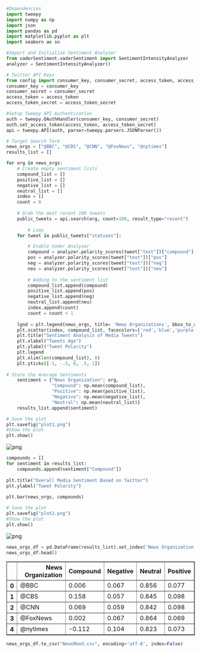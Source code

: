 

```python
#Dependencies
import tweepy
import numpy as np
import json
import pandas as pd
import matplotlib.pyplot as plt
import seaborn as sn
```


```python
#Import and Initialize Sentiment Analyzer
from vaderSentiment.vaderSentiment import SentimentIntensityAnalyzer
analyzer = SentimentIntensityAnalyzer()
```


```python
# Twitter API Keys
from config import consumer_key, consumer_secret, access_token, access_token_secret
consumer_key = consumer_key
consumer_secret = consumer_secret
access_token = access_token
access_token_secret = access_token_secret
```


```python
#Setup Tweepy API Authentication
auth = tweepy.OAuthHandler(consumer_key, consumer_secret)
auth.set_access_token(access_token, access_token_secret)
api = tweepy.API(auth, parser=tweepy.parsers.JSONParser())
```


```python
# Target Search Term
news_orgs = ["@BBC", "@CBS", "@CNN", "@FoxNews", "@nytimes"]
results_list = []

for org in news_orgs:
    # Create empty sentiment lists
    compound_list = []
    positive_list = []
    negative_list = []
    neutral_list = []
    index = []
    count = 0 
    
    # Grab the most recent 100 tweets
    public_tweets = api.search(org, count=100, result_type="recent")
    
        # Loop
    for tweet in public_tweets["statuses"]:

        # Enable Vader Analyzer
        compound = analyzer.polarity_scores(tweet["text"])["compound"]
        pos = analyzer.polarity_scores(tweet["text"])["pos"]
        neg = analyzer.polarity_scores(tweet["text"])["neg"]
        neu = analyzer.polarity_scores(tweet["text"])["neu"]
    
        # Adding to the sentiment list
        compound_list.append(compound)
        positive_list.append(pos)
        negative_list.append(neg)
        neutral_list.append(neu)
        index.append(count)
        count = count + 1
        
    lgnd = plt.legend(news_orgs, title= 'News Organizations', bbox_to_anchor=(1, 0.75))
    plt.scatter(index, compound_list, facecolors=['red','blue','purple','green','yellow'], edgecolors="black", linewidth=1, marker='o', alpha=0.8)
    plt.title("Sentiment Analysis of Media Tweets")
    plt.xlabel("Tweets Ago")
    plt.ylabel("Tweet Polarity")
    plt.legend
    plt.xlim(len(compound_list), 0)
    plt.yticks([-1, -.5, 0, .5, 1])
        
# Store the Average Sentiments
    sentiment = {"News Organization": org,
                 "Compound": np.mean(compound_list),
                 "Positive": np.mean(positive_list),
                 "Negative": np.mean(negative_list),
                 "Neutral": np.mean(neutral_list)}
    results_list.append(sentiment)

# Save the plot
plt.savefig("plot1.png")
#Show the plot
plt.show()

```


![png](output_4_0.png)



```python
compounds = []
for sentiment in results_list:
    compounds.append(sentiment["Compound"])
    
plt.title("Overall Media Sentiment Based on Twitter")
plt.ylabel("Tweet Polarity")
    
plt.bar(news_orgs, compounds)

# Save the plot
plt.savefig("plot2.png")
#Show the plot
plt.show()
```


![png](output_5_0.png)



```python
news_orgs_df = pd.DataFrame(results_list).set_index('News Organization').round(3).reset_index()
news_orgs_df.head()
```




<div>
<style>
    .dataframe thead tr:only-child th {
        text-align: right;
    }

    .dataframe thead th {
        text-align: left;
    }

    .dataframe tbody tr th {
        vertical-align: top;
    }
</style>
<table border="1" class="dataframe">
  <thead>
    <tr style="text-align: right;">
      <th></th>
      <th>News Organization</th>
      <th>Compound</th>
      <th>Negative</th>
      <th>Neutral</th>
      <th>Positive</th>
    </tr>
  </thead>
  <tbody>
    <tr>
      <th>0</th>
      <td>@BBC</td>
      <td>0.006</td>
      <td>0.067</td>
      <td>0.856</td>
      <td>0.077</td>
    </tr>
    <tr>
      <th>1</th>
      <td>@CBS</td>
      <td>0.158</td>
      <td>0.057</td>
      <td>0.845</td>
      <td>0.098</td>
    </tr>
    <tr>
      <th>2</th>
      <td>@CNN</td>
      <td>0.069</td>
      <td>0.059</td>
      <td>0.842</td>
      <td>0.098</td>
    </tr>
    <tr>
      <th>3</th>
      <td>@FoxNews</td>
      <td>0.002</td>
      <td>0.067</td>
      <td>0.864</td>
      <td>0.069</td>
    </tr>
    <tr>
      <th>4</th>
      <td>@nytimes</td>
      <td>-0.112</td>
      <td>0.104</td>
      <td>0.823</td>
      <td>0.073</td>
    </tr>
  </tbody>
</table>
</div>




```python
news_orgs_df.to_csv("NewsMood.csv", encoding='utf-8', index=False)

```
